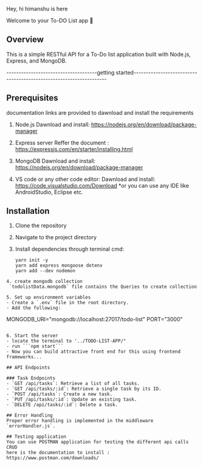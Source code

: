 Hey, hi himanshu is here

Welcome to your To-DO List app 👋


## Overview
This is a simple RESTful API for a To-Do list application built with Node.js, Express, and MongoDB.

-------------------------------------getting started-------------------------------------------------------------------
## Prerequisites
documentation links are provided to dawnload and install the requirements
1) Node.js 
   Dawnload and install: https://nodejs.org/en/download/package-manager 

2) Express server
   Reffer the document : https://expressjs.com/en/starter/installing.html

3) MongoDB
   Dawnload and install: https://nodejs.org/en/download/package-manager 

4) VS code or any other code editor:
   Dawnload and install: https://code.visualstudio.com/Download
   *or you can use any IDE like AndroidStudio, Eclipse etc.

## Installation


1. Clone the repository

2. Navigate to the project directory 

3. Install dependencies through terminal cmd:
   ```
   yarn init -y 
   yarn add express mongoose dotenv
   yarn add --dev nodemon
  ```
4. create mongodb collection
   `todolistData.mongodb` file contains the Queries to create collection

5. Set up environment variables
- Create a `.env` file in the root directory.
- Add the following:
  ```
  MONGODB_URI="mongodb://localhost:27017/todo-list"
  PORT="3000"
  ```

6. Start the server
 - locate the terminal to '../TODO-LIST-APP/"
 - run ```npm start```
 - Now you can build attractive front end for this using frontend frameworks...

## API Endpoints

### Task Endpoints
- `GET /api/tasks`: Retrieve a list of all tasks.
- `GET /api/tasks/:id`: Retrieve a single task by its ID.
- `POST /api/tasks`: Create a new task.
- `PUT /api/tasks/:id`: Update an existing task.
- `DELETE /api/tasks/:id`: Delete a task.

## Error Handling
Proper error handling is implemented in the middleware `errorHandler.js`.

## Testing application
You can use POSTMAN application for testing the different api calls CRUD
here is the documentation to install : https://www.postman.com/downloads/
